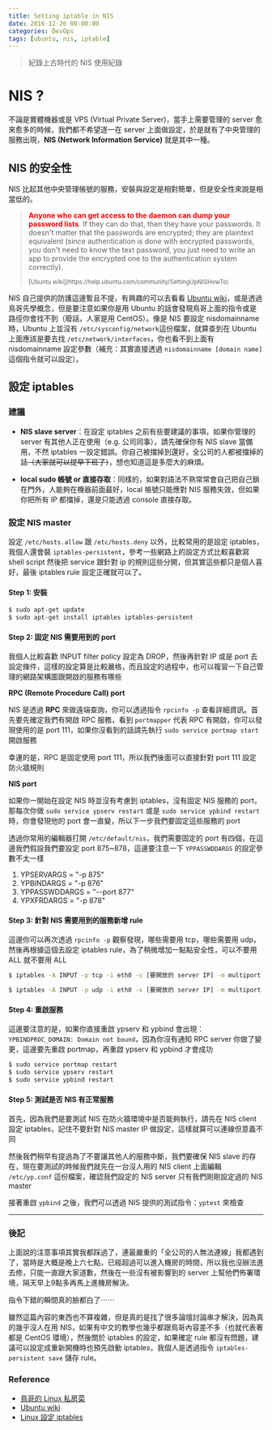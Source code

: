 ```yaml
---
title: Setting iptable in NIS
date: 2016-12-26 00:00:00
categories: DevOps
tags: [ubuntu, nis, iptable]
---
```


> 紀錄上古時代的 NIS 使用紀錄

<!-- more -->

# NIS ?

不論是實體機器或是 VPS (Virtual Private Server)，當手上需要管理的 server 愈來愈多的時候，我們都不希望逐一在 server 上面做設定，於是就有了中央管理的服務出現，**NIS (Network Information Service)** 就是其中一種。

## NIS 的安全性

NIS 比起其他中央管理帳號的服務，安裝與設定是相對簡單，但是安全性來說是相當低的。

>  <p><strong style="color:red;">Anyone who can get access to the daemon can dump your password lists</strong>. If they can do that, then they have your passwords. It doesn't matter that the passwords are encrypted; they are plaintext equivalent (since authentication is done with encrypted passwords, you don't need to know the text password, you just need to write an app to provide the encrypted one to the authentication system correctly).<p><small> [Ubuntu wiki](https://help.ubuntu.com/community/SettingUpNISHowTo) </small>

NIS 自己提供的防護這邊暫且不提，有興趣的可以去看看 [Ubuntu wiki](https://help.ubuntu.com/community/SettingUpNISHowTo)，或是透過鳥哥先學概念，但是要注意如果你是用 Ubuntu 的話會發現鳥哥上面的指令或是路徑你會找不到（廢話，人家是用 CentOS）。像是 NIS 要設定 nisdomainname 時，Ubuntu 上並沒有 `/etc/sysconfig/network`這份檔案，就算查到在 Ubuntu 上面應該是要去找 `/etc/network/interfaces`，你也看不到上面有 nisdomainname 設定參數（補充：其實直接透過 `nisdomainname [domain name]` 這個指令就可以設定）。

## 設定 iptables

### 建議

- **NIS slave server**：在設定 iptables 之前有些要建議的事項，如果你管理的 server 有其他人正在使用（e.g. 公司同事），請先確保你有 NIS slave 當備用，不然 iptables 一設定錯誤。你自己被擋掉到還好，全公司的人都被擋掉的話<del>（大家就可以提早下班了）</del>，想也知道這是多麼大的麻煩。

- **local sudo 帳號 or 直接存取**：同樣的，如果對語法不熟常常會自己把自己鎖在門外，人能夠在機器前面最好，local 帳號只能應對 NIS 服務失效，但如果你把所有 IP 都擋掉，還是只能透過 console 直接存取。

### 設定 NIS master

設定 `/etc/hosts.allow` 跟 `/etc/hosts.deny` 以外，比較常用的是設定 iptables，我個人還會裝 `iptables-persistent`，參考一些網路上的設定方式比較喜歡寫 shell script 然後把 service 跟針對 ip 的規則這些分開，但其實這些都只是個人喜好，最後 iptables rule 設定正確就可以了。

#### Step 1: 安裝

```bash
$ sudo apt-get update
$ sudo apt-get install iptables iptables-persistent
```

#### Step 2: 固定 NIS 需要用到的 port

我個人比較喜歡 INPUT filter policy 設定為 DROP，然後再針對 IP 或是 port 去設定條件，這樣的設定算是比較嚴格，而且設定的過程中，也可以複習一下自己管理的網路架構圖跟開啟的服務有哪些

**RPC (Remote Procedure Call) port**

NIS 是透過 **RPC** 來做遠端查詢，你可以透過指令 `rpcinfo -p` 查看詳細資訊。首先要先確定我們有開啟 RPC 服務，看到 `portmapper` 代表 RPC 有開啟，你可以發現使用的是 port 111，如果你沒看到的話請先執行 `sudo service portmap start` 開啟服務

幸運的是，RPC 是固定使用 port 111，所以我們後面可以直接針對 port 111 設定防火牆規則

**NIS port**

如果你一開始在設定 NIS 時並沒有考慮到 iptables，沒有固定 NIS 服務的 port，那每次你做 `sudo service ypserv restart` 或是 `sudo service ypbind restart` 時，你會發現他的 port 會一直變，所以下一步我們要固定這些服務的 port

透過你常用的編輯器打開 `/etc/default/nis`，我們需要固定的 port 有四個，在這邊我們假設我們要設定 port 875~878，這邊要注意一下 `YPPASSWDDARGS` 的設定參數不太一樣

1. YPSERVARGS = "-p 875"
2. YPBINDARGS = "-p 876"
3. YPPASSWDDARGS = "--port 877"
4. YPXFRDARGS = "-p 878"

#### Step 3: 針對 NIS 需要用到的服務新增 rule

這邊你可以再次透過 `rpcinfo -p` 觀察發現，哪些需要用 tcp，哪些需要用 udp，然後再根據這個去設定 iptables rule，為了稍微增加一點點安全性，可以不要用 ALL 就不要用 ALL

```bash
$ iptables -A INPUT -p tcp -i eth0 -s [要開放的 server IP] -m multiport --dport 111,875,876,878 -j ACCEPT

$ iptables -A INPUT -p udp -i eth0 -s [要開放的 server IP] -m multiport --dport 111,875,876,877,878 -j ACCEPT
```

#### Step 4: 重啟服務

這邊要注意的是，如果你直接重啟 ypserv 和 ypbind 會出現：`YPBINDPROC_DOMAIN: Domain not bound`，因為你沒有通知 RPC server 你做了變更，這邊要先重啟 portmap，再重啟 ypserv 和 ypbind 才會成功

```bash
$ sudo service portmap restart
$ sudo service ypserv restart
$ sudo service ypbind restart
```

#### Step 5: 測試是否 NIS 有正常服務

首先，因為我們是要測試 NIS 在防火牆環境中是否能夠執行，請先在 NIS client 設定 iptables，記住不要針對 NIS master IP 做設定，這樣就算可以連線但意義不同

然後我們稍早有提過為了不要讓其他人的服務中斷，我們要確保 NIS slave 的存在，現在要測試的時候我們就先在一台沒人用的 NIS client 上面編輯 `/etc/yp.conf` 這份檔案，確認我們設定的 NIS server 只有我們剛剛設定過的 NIS master

接著重啟 `ypbind` 之後，我們可以透過 NIS 提供的測試指令：`yptest` 來檢查

---

### 後記

上面說的注意事項其實我都踩過了，連最嚴重的「全公司的人無法連線」我都遇到了，當時是大概是晚上六七點，已經超過可以進入機房的時間，所以我也沒辦法進去修，只能一直跟大家道歉，然後在一些沒有被影響到的 server 上幫他們佈署環境，隔天早上9點多再馬上進機房解決。

指令下錯的瞬間真的臉都白了⋯⋯

雖然這篇內容的東西也不算複雜，但是真的是找了很多論壇討論串才解決，因為真的幾乎沒人在用 NIS，如果有中文的教學也幾乎都跟鳥哥內容差不多（也就代表著都是 CentOS 環境），然後關於 iptables 的設定，如果確定 rule 都沒有問題，建議可以設定成重新開機時也預先啟動 iptables，我個人是透過指令 `iptables-persistent save` 儲存 rule。

### Reference

* [鳥哥的 Linux 私房菜](http://linux.vbird.org/linux_server/0430nis.php)
* [Ubuntu wiki](https://help.ubuntu.com/community/SettingUpNISHowTo)
* [Linux 設定 iptables](http://blog.pulipuli.info/2011/07/linuxiptables.html)
 